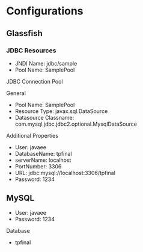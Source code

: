 # Configurations

## Glassfish ##
### JDBC Resources ###
- JNDI Name: jdbc/sample
- Pool Name: SamplePool

JDBC Connection Pool 

General
- Pool Name: SamplePool
- Resource Type: javax.sql.DataSource
- Datasource Classname: com.mysql.jdbc.jdbc2.optional.MysqlDataSource

Additional Properties
- User: javaee
- DatabaseName: tpfinal
- serverName: localhost
- PortNumber: 3306
- URL: jdbc:mysql://localhost:3306/tpfinal
- Password: 1234

## MySQL ##
- User: javaee
- Password: 1234

Database 
- tpfinal